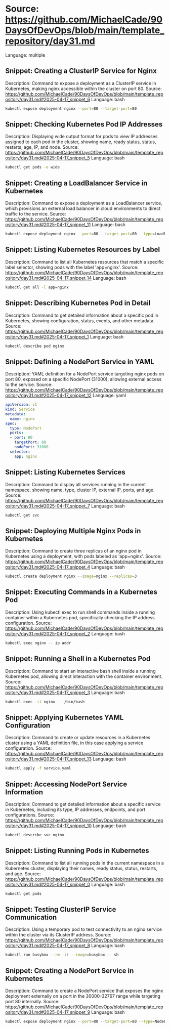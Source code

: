 # Source: https://github.com/MichaelCade/90DaysOfDevOps/blob/main/template_repository/day31.md
Language: multiple

## Snippet: Creating a ClusterIP Service for Nginx
Description: Command to expose a deployment as a ClusterIP service in Kubernetes, making nginx accessible within the cluster on port 80.
Source: https://github.com/MichaelCade/90DaysOfDevOps/blob/main/template_repository/day31.md#2025-04-17_snippet_6
Language: bash

```bash
kubectl expose deployment nginx --port=80 --target-port=80
```

## Snippet: Checking Kubernetes Pod IP Addresses
Description: Displaying wide output format for pods to view IP addresses assigned to each pod in the cluster, showing name, ready status, status, restarts, age, IP, and node.
Source: https://github.com/MichaelCade/90DaysOfDevOps/blob/main/template_repository/day31.md#2025-04-17_snippet_5
Language: bash

```bash
kubectl get pods -o wide
```

## Snippet: Creating a LoadBalancer Service in Kubernetes
Description: Command to expose a deployment as a LoadBalancer service, which provisions an external load balancer in cloud environments to direct traffic to the service.
Source: https://github.com/MichaelCade/90DaysOfDevOps/blob/main/template_repository/day31.md#2025-04-17_snippet_11
Language: bash

```bash
kubectl expose deployment nginx --port=80 --target-port=80 --type=LoadBalancer
```

## Snippet: Listing Kubernetes Resources by Label
Description: Command to list all Kubernetes resources that match a specific label selector, showing pods with the label 'app=nginx'.
Source: https://github.com/MichaelCade/90DaysOfDevOps/blob/main/template_repository/day31.md#2025-04-17_snippet_14
Language: bash

```bash
kubectl get all -l app=nginx
```

## Snippet: Describing Kubernetes Pod in Detail
Description: Command to get detailed information about a specific pod in Kubernetes, showing configuration, status, events, and other metadata.
Source: https://github.com/MichaelCade/90DaysOfDevOps/blob/main/template_repository/day31.md#2025-04-17_snippet_1
Language: bash

```bash
kubectl describe pod nginx
```

## Snippet: Defining a NodePort Service in YAML
Description: YAML definition for a NodePort service targeting nginx pods on port 80, exposed on a specific NodePort (31000), allowing external access to the service.
Source: https://github.com/MichaelCade/90DaysOfDevOps/blob/main/template_repository/day31.md#2025-04-17_snippet_12
Language: yaml

```yaml
apiVersion: v1
kind: Service
metadata:
  name: nginx
spec:
  type: NodePort
  ports:
  - port: 80
    targetPort: 80
    nodePort: 31000
  selector:
    app: nginx
```

## Snippet: Listing Kubernetes Services
Description: Command to display all services running in the current namespace, showing name, type, cluster IP, external IP, ports, and age.
Source: https://github.com/MichaelCade/90DaysOfDevOps/blob/main/template_repository/day31.md#2025-04-17_snippet_7
Language: bash

```bash
kubectl get svc
```

## Snippet: Deploying Multiple Nginx Pods in Kubernetes
Description: Command to create three replicas of an nginx pod in Kubernetes using a deployment, with pods labeled as 'app=nginx'.
Source: https://github.com/MichaelCade/90DaysOfDevOps/blob/main/template_repository/day31.md#2025-04-17_snippet_4
Language: bash

```bash
kubectl create deployment nginx --image=nginx --replicas=3
```

## Snippet: Executing Commands in a Kubernetes Pod
Description: Using kubectl exec to run shell commands inside a running container within a Kubernetes pod, specifically checking the IP address configuration.
Source: https://github.com/MichaelCade/90DaysOfDevOps/blob/main/template_repository/day31.md#2025-04-17_snippet_2
Language: bash

```bash
kubectl exec nginx -- ip addr
```

## Snippet: Running a Shell in a Kubernetes Pod
Description: Command to start an interactive bash shell inside a running Kubernetes pod, allowing direct interaction with the container environment.
Source: https://github.com/MichaelCade/90DaysOfDevOps/blob/main/template_repository/day31.md#2025-04-17_snippet_3
Language: bash

```bash
kubectl exec -it nginx -- /bin/bash
```

## Snippet: Applying Kubernetes YAML Configuration
Description: Command to create or update resources in a Kubernetes cluster using a YAML definition file, in this case applying a service configuration.
Source: https://github.com/MichaelCade/90DaysOfDevOps/blob/main/template_repository/day31.md#2025-04-17_snippet_13
Language: bash

```bash
kubectl apply -f service.yaml
```

## Snippet: Accessing NodePort Service Information
Description: Command to get detailed information about a specific service in Kubernetes, including its type, IP addresses, endpoints, and port configurations.
Source: https://github.com/MichaelCade/90DaysOfDevOps/blob/main/template_repository/day31.md#2025-04-17_snippet_10
Language: bash

```bash
kubectl describe svc nginx
```

## Snippet: Listing Running Pods in Kubernetes
Description: Command to list all running pods in the current namespace in a Kubernetes cluster, displaying their names, ready status, status, restarts, and age.
Source: https://github.com/MichaelCade/90DaysOfDevOps/blob/main/template_repository/day31.md#2025-04-17_snippet_0
Language: bash

```bash
kubectl get pods
```

## Snippet: Testing ClusterIP Service Communication
Description: Using a temporary pod to test connectivity to an nginx service within the cluster via its ClusterIP address.
Source: https://github.com/MichaelCade/90DaysOfDevOps/blob/main/template_repository/day31.md#2025-04-17_snippet_8
Language: bash

```bash
kubectl run busybox --rm -it --image=busybox -- sh
```

## Snippet: Creating a NodePort Service in Kubernetes
Description: Command to create a NodePort service that exposes the nginx deployment externally on a port in the 30000-32767 range while targeting port 80 internally.
Source: https://github.com/MichaelCade/90DaysOfDevOps/blob/main/template_repository/day31.md#2025-04-17_snippet_9
Language: bash

```bash
kubectl expose deployment nginx --port=80 --target-port=80 --type=NodePort
```